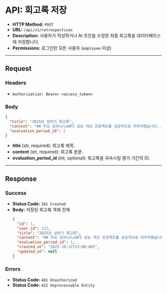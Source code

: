 # API: 회고록 저장

- **HTTP Method:** `POST`
- **URL:** `/api/v1/retrospectives`
- **Description:** 사용자가 작성하거나 AI 초안을 수정한 최종 회고록을 데이터베이스에 저장합니다.
- **Permissions:** 로그인한 모든 사용자 (`employee` 이상)

---

## Request

### Headers
- `Authorization: Bearer <access_token>`

### Body
```json
{
  "title": "2025년 상반기 회고록",
  "content": "## 주요 성과\n\nAPI 성능 개선 프로젝트를 성공적으로 마무리했습니다...",
  "evaluation_period_id": 1
}
```
- **title** (str, required): 회고록 제목.
- **content** (str, required): 회고록 본문.
- **evaluation_period_id** (int, optional): 회고록을 귀속시킬 평가 기간의 ID.

---

## Response

### Success
- **Status Code:** `201 Created`
- **Body:** 저장된 회고록 객체 전체
  ```json
  {
    "id": 1,
    "user_id": 123,
    "title": "2025년 상반기 회고록",
    "content": "## 주요 성과\n\nAPI 성능 개선 프로젝트를 성공적으로 마무리했습니다...",
    "evaluation_period_id": 1,
    "created_at": "2025-10-31T13:00:00Z",
    "updated_at": null
  }
  ```

### Errors
- **Status Code:** `401 Unauthorized`
- **Status Code:** `422 Unprocessable Entity`

```